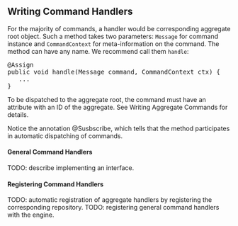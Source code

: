 ## Writing Command Handlers

For the majority of commands, a handler would be corresponding aggregate root object. Such a method takes two parameters: <code>Message</code> for command instance and <code>CommandContext</code> for meta-information on the command. The method can have any name. We recommend call them <code>handle</code>:

<pre>
@Assign
public void handle(Message command, CommandContext ctx) {
   ...
}
</pre>

To be dispatched to the aggregate root, the command must have an attribute with an ID of the aggregate. See Writing Aggregate Commands for details.

Notice the annotation @Susbscribe, which tells that the method participates in automatic dispatching of commands.
#### General Command Handlers

TODO: describe implementing an interface.

#### Registering Command Handlers

TODO: automatic registration of aggregate handlers by registering the corresponding repository. TODO: registering general command handlers with the engine.